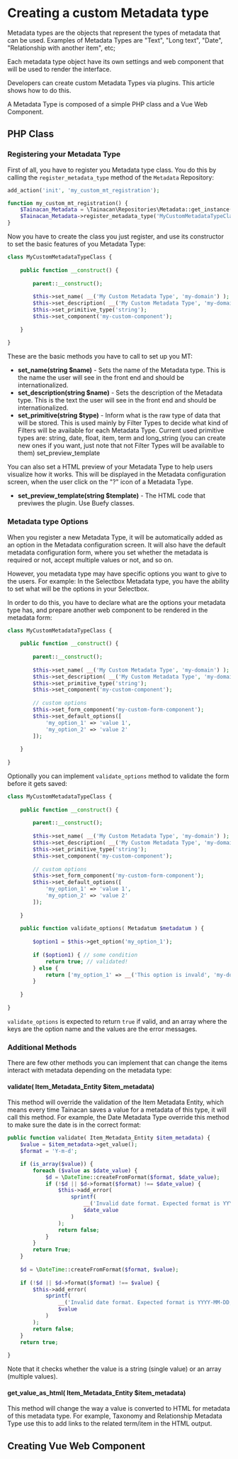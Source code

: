 # Creating a custom Metadata type 

Metadata types are the objects that represent the types of metadata that can be used. Examples of Metadata Types are "Text", "Long text", "Date", "Relationship with another item", etc;

Each metadata type object have its own settings and web component that will be used to render the interface. 

Developers can create custom Metadata Types via plugins. This article shows how to do this.

A Metadata Type is composed of a simple PHP class and a Vue Web Component.


## PHP Class

### Registering your Metadata Type 

First of all, you have to register you Metadata type class. You do this by calling the `register_metadata_type` method of the `Metadata` Repository:

```PHP
add_action('init', 'my_custom_mt_registration');

function my_custom_mt_registration() {
	$Tainacan_Metadata = \Tainacan\Repositories\Metadata::get_instance();
	$Tainacan_Metadata->register_metadata_type('MyCustomMetadataTypeClass');
}

```

Now you have to create the class you just register, and use its constructor to set the basic features of you Metadata Type:

```PHP
class MyCustomMetadataTypeClass {
	
	public function __construct() {
		
		parent::__construct();
		
		$this->set_name( __('My Custom Metadata Type', 'my-domain') );
		$this->set_description( __('My Custom Metadata Type', 'my-domain') );
		$this->set_primitive_type('string');
		$this->set_component('my-custom-component');
		
	}
	
}
```

These are the basic methods you have to call to set up you MT:

* **set_name(string $name)** - Sets the name of the Metadata type. This is the name the user will see in the front end and should be internationalized.
* **set_description(string $name)** - Sets the description of the Metadata type. This is the text the user will see in the front end and should be internationalized.
* **set_primitive(string $type)** - Inform what is the raw type of data that will be stored. This is used mainly by Filter Types to decide what kind of Filters will be available for each Metadata Type. Current used primitive types are: string, date, float, item, term and long_string (you can create new ones if you want, just note that not Filter Types will be available to them)
set_preview_template 

You can also set a HTML preview of your Metadata Type to help users visualize how it works. This will be displayed in the Metadata configuration screen, when the user click on the "?" icon of a Metadata Type.

* **set_preview_template(string $template)** - The HTML code that previwes the plugin. Use Buefy classes.


### Metadata type Options 

When you register a new Metadata Type, it will be automatically added as an option in the Metadata configuration screen. It will also have the default metadata configuration form, where you set whether the metadata is required or not, accept multiple values or not, and so on.

However, you metadata type may have specific options you want to give to the users. For example: In the Selectbox Metadata type, you have the ability to set what will be the options in your Selectbox.

In order to do this, you have to declare what are the options your metadata type has, and prepare another web component to be rendered in the metadata form:

```PHP
class MyCustomMetadataTypeClass {
	
	public function __construct() {
		
		parent::__construct();
		
		$this->set_name( __('My Custom Metadata Type', 'my-domain') );
		$this->set_description( __('My Custom Metadata Type', 'my-domain') );
		$this->set_primitive_type('string');
		$this->set_component('my-custom-component');
		
		// custom options 
		$this->set_form_component('my-custom-form-component');
		$this->set_default_options([
            'my_option_1' => 'value 1',
            'my_option_2' => 'value 2'
        ]);
		
	}
	
}
```

Optionally you can implement `validate_options` method to validate the form before it gets saved:

```PHP
class MyCustomMetadataTypeClass {
	
	public function __construct() {
		
		parent::__construct();
		
		$this->set_name( __('My Custom Metadata Type', 'my-domain') );
		$this->set_description( __('My Custom Metadata Type', 'my-domain') );
		$this->set_primitive_type('string');
		$this->set_component('my-custom-component');
		
		// custom options 
		$this->set_form_component('my-custom-form-component');
		$this->set_default_options([
            'my_option_1' => 'value 1',
            'my_option_2' => 'value 2'
        ]);
		
	}
	
	public function validate_options( Metadatum $metadatum ) {
		
		$option1 = $this->get_option('my_option_1');
		
		if ($option1) { // some condition
			return true; // validated!
		} else {
			return ['my_option_1' => __('This option is invald', 'my-domain')];
		}
		
	}
	
}
```

`validate_options` is expected to return `true` if valid, and an array where the keys are the option name and the values are the error messages.

### Additional Methods

There are few other methods you can implement that can change the items interact with metadata depending on the metadata type:

#### **validate( Item_Metadata_Entity $item_metadata)**

This method will override the validation of the Item Metadata Entity, which means every time Tainacan saves a value for a metadata of this type, it will call this method. For example, the Date Metadata Type override this method to make sure the date is in the correct format:

```PHP
public function validate( Item_Metadata_Entity $item_metadata) {
	$value = $item_metadata->get_value();
	$format = 'Y-m-d';

	if (is_array($value)) {
		foreach ($value as $date_value) {
			$d = \DateTime::createFromFormat($format, $date_value);
			if (!$d || $d->format($format) !== $date_value) {
				$this->add_error( 
					sprintf(
						__('Invalid date format. Expected format is YYYY-MM-DD, got %s.', 'tainacan'),
						$date_value
					)
				);
				return false;
			}
		}
		return True;
	}
	
	$d = \DateTime::createFromFormat($format, $value);
	
	if (!$d || $d->format($format) !== $value) {
		$this->add_error( 
			sprintf(
				__('Invalid date format. Expected format is YYYY-MM-DD, got %s.', 'tainacan'),
				$value
			)
		);
		return false;
	}
	return true;
	
}
```

Note that it checks whether the value is a string (single value) or an array (multiple values).


#### **get_value_as_html( Item_Metadata_Entity $item_metadata)**

This method will change the way a value is converted to HTML for metadata of this metadata type. For example, Taxonomy and Relationship Metadata Type use this to add links to the related term/item in the HTML output.

## Creating Vue Web Component